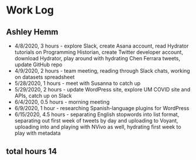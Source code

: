 # Work Log 
## Ashley Hemm

* 4/8/2020, 3 hours - explore Slack, create Asana account, read Hydrator tutorials on Programming Historian, create Twitter developer account, download Hydrator, play around with hydrating Chen Ferrara tweets, update GitHub repo
* 4/9/2020, 2 hours - team meeting, reading through Slack chats, working on datasets spreadsheet
* 5/28/2020, 1 hours - meet with Susanna to catch up
* 5/29/2020, 2 hours - update WordPress site, explore UM COVID site and APIs, catch up on Slack
* 6/4/2020, 0.5 hours - morning meeting
* 6/9/2020, 1 hour - researching Spanish-language plugins for WordPress
* 6/15/2020, 4.5 hours - separating English stopwords into list format, separating out first week of tweets by day and uploading to Voyant, uploading into and playing with NVivo as well, hydrating first week to play with metadata

## total hours 14
